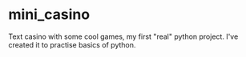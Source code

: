 # mini_casino
 Text casino with some cool games, my first "real" python project. I've created it to practise basics of python.
